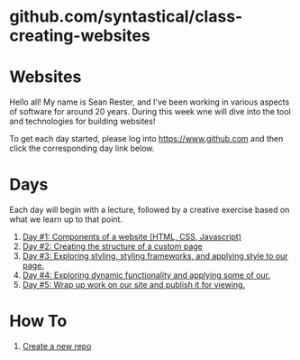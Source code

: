 # github.com/syntastical/class-creating-websites
# Websites
Hello all!  My name is Sean Rester, and I've been working in various aspects of software for around 20 years. During this week wne will dive into the tool and technologies for building websites!

To get each day started, please log into https://www.github.com and then click the corresponding day link below.

# Days
Each day will begin with a lecture, followed by a creative exercise based on what we learn up to that point. 

1. [Day #1: Components of a website (HTML, CSS, Javascript)](day1/index.md)
1. [Day #2: Creating the structure of a custom page](day2/index.md)
1. [Day #3: Exploring styling, styling frameworks, and applying style to our page.](day3/index.md)
1. [Day #4: Exploring dynamic functionality and applying some of our.](day4/index.md)
1. [Day #5: Wrap up work on our site and publish it for viewing.](day5/index.md)

# How To
1. [Create a new repo](https://github.com/syntastical/class-common/blob/main/create-repo/index.md)